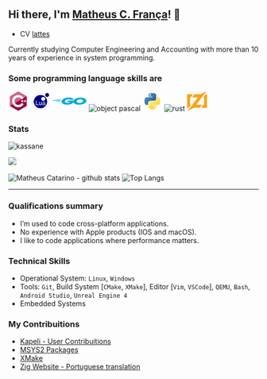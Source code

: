 ## Hi there, I'm [Matheus C. França](https://twitter.com/theucatarino)! 👋 

- CV [lattes](http://lattes.cnpq.br/4663179147291686)

Currently studying Computer Engineering and Accounting with more than 10 years of experience in system programming.

### Some programming language skills are
<p align="left">
<img src="https://raw.githubusercontent.com/devicons/devicon/master/icons/cplusplus/cplusplus-original.svg" alt="cplusplus" width="40" height="40"/> 
<img src="https://raw.githubusercontent.com/github/explore/80688e429a7d4ef2fca1e82350fe8e3517d3494d/topics/lua/lua.png" alt="lua" width="40" height="40"/>
  <img src="https://github.com/devicons/devicon/raw/master/icons/go/go-original-wordmark.svg" alt="go" width="70" height="40"/>
<img src="https://icons.iconarchive.com/icons/papirus-team/papirus-apps/512/lazarus-icon.png" alt="object pascal" width="40" height="40"/>
<img src="https://raw.githubusercontent.com/devicons/devicon/master/icons/python/python-original.svg" alt="python" width="40" height="40"/>
<img src="https://www.rust-lang.org/logos/rust-logo-512x512.png" alt="rust" width="40" height="40"/>
<img src="https://github.com/ziglang/logo/raw/master/zig-mark.svg" alt="zig" width="40" height="40"/> </p>

### Stats

<p align="left">
<img src="https://komarev.com/ghpvc/?username=kassane&label=Profile%20views&color=0e75b6&style=flat" alt="kassane"/></p>
<img src="https://github-readme-streak-stats.herokuapp.com/?user=kassane&"/>

![Matheus Catarino - github stats](https://github-readme-stats.vercel.app/api?username=kassane&show_icons=true)
![Top Langs](https://github-readme-stats.vercel.app/api/top-langs/?username=kassane&hide=javascript,html,css&layout=compact)

----

### Qualifications summary

- I’m used to code cross-platform applications.
- No experience with Apple products (IOS and macOS).
- I like to code applications where performance matters.

### Technical Skills

- Operational System: `Linux`, `Windows`
- Tools: `Git`, Build System [`CMake`, `XMake`], Editor [`Vim`, `VSCode`], `QEMU`, `Bash`, `Android Studio`, `Unreal Engine 4`
- Embedded Systems

### My Contribuitions

- [Kapeli - User Contribuitions](https://github.com/Kapeli/Dash-User-Contributions/pulls?q=author%3Akassane)
- [MSYS2 Packages](https://github.com/msys2/MINGW-packages/pulls?q=author%3Akassane)
- [XMake](https://github.com/xmake-io/xmake/issues?q=author%3Akassane)
- [Zig Website - Portuguese translation](https://github.com/ziglang/www.ziglang.org/pull/96)
